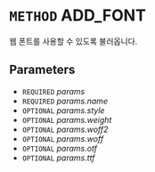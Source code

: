 # `METHOD` ADD_FONT
웹 폰트를 사용할 수 있도록 불러옵니다.

## Parameters
* `REQUIRED` *params*
* `REQUIRED` *params.name*
* `OPTIONAL` *params.style*
* `OPTIONAL` *params.weight*
* `OPTIONAL` *params.woff2*
* `OPTIONAL` *params.woff*
* `OPTIONAL` *params.otf*
* `OPTIONAL` *params.ttf*
